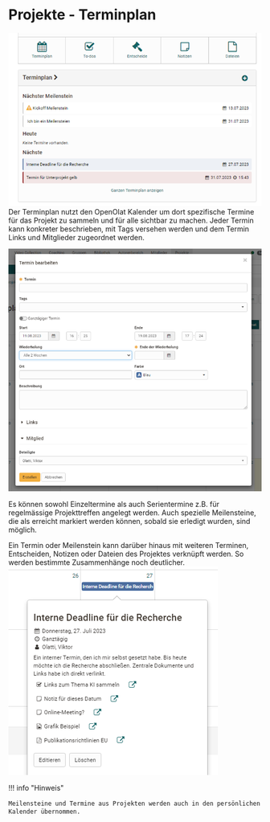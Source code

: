 # Projekte - Terminplan

![Terminplan](assets/Projekt_Terminplan.png)
Der Terminplan nutzt den OpenOlat Kalender um dort spezifische Termine für das Projekt zu sammeln und für alle sichtbar zu machen. Jeder Termin kann konkreter beschrieben, mit Tags versehen werden und dem Termin Links und Mitglieder zugeordnet werden.  

![Termin bearbeiten](assets/Projekt_Kalender_Termin_bearbeiten.png)

Es können sowohl Einzeltermine als auch Serientermine z.B. für regelmässige Projekttreffen angelegt werden. Auch spezielle Meilensteine, die als erreicht markiert werden können, sobald sie erledigt wurden, sind möglich. 

Ein Termin oder Meilenstein kann darüber hinaus mit weiteren Terminen, Entscheiden, Notizen oder Dateien des Projektes verknüpft werden. So werden bestimmte Zusammenhänge noch deutlicher. 
![Termine mit Materialien](assets/Projekt_Kalender_Kombination.png)

!!! info "Hinweis"

    Meilensteine und Termine aus Projekten werden auch in den persönlichen Kalender übernommen.
